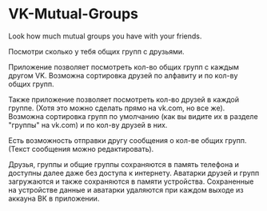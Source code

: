﻿# VK-Mutual-Groups
Look how much mutual groups you have with your friends.

Посмотри сколько у тебя общих групп с друзьями.

Приложение позволяет посмотреть кол-во общих групп с каждым другом VK.
Возможна сортировка друзей по алфавиту и по кол-ву общих групп.

Также приложение позволяет посмотреть кол-во друзей в каждой группе.
(Хотя это можно сделать прямо на vk.com, но все же).
Возможна сортировка групп по умолчанию (как вы видите их в разделе "группы" на vk.com) и по кол-ву друзей в них.

Есть возможность отправки другу сообщения о кол-ве общих групп. (Текст сообщения можно редактировать).

Друзья, группы и общие группы сохраняются в память телефона и доступны далее даже без доступа к интернету.
Аватарки друзей и групп загружаются и также сохраняются в памяти устройства.
Сохраненные на устройстве данные и аватарки удаляются при каждом выходе из аккауна ВК в приложении.


